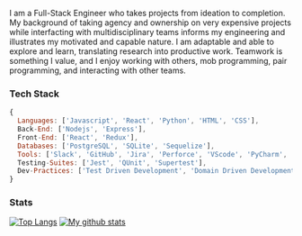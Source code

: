 I am a Full-Stack Engineer who takes projects from ideation to completion. My background of taking agency and ownership on very expensive projects while interfacting with multidisciplinary teams informs my engineering and illustrates my motivated and capable nature. I am adaptable and able to explore and learn, translating research into productive work. Teamwork is something I value, and I enjoy working with others, mob programming, pair programming, and interacting with other teams.

### Tech Stack
```javascript
{
  Languages: ['Javascript', 'React', 'Python', 'HTML', 'CSS'],
  Back-End: ['Nodejs', 'Express'],
  Front-End: ['React', 'Redux'],
  Databases: ['PostgreSQL', 'SQLite', 'Sequelize'],
  Tools: ['Slack', 'GitHub', 'Jira', 'Perforce', 'VScode', 'PyCharm', 'Heroku', 'Netlify', 'Miro', 'Figma'],
  Testing-Suites: ['Jest', 'QUnit', 'Supertest'],
  Dev-Practices: ['Test Driven Development', 'Domain Driven Development', 'PairMob Programming', 'Scrum']
}

```

### Stats
[![Top Langs](https://github-readme-stats.vercel.app/api/top-langs/?username=CaseyCameron&layout=compact&theme=vision-friendly-dark)](https://github.com/CaseyCameron/github-readme-stats)
[![My github stats](https://github-readme-stats.vercel.app/api?username=CaseyCameron&hide=stars,issues&show_icons=true&include_all_commits=true&theme=vision-friendly-dark)](https://github.com/CaseyCameron/github-readme-stats)
